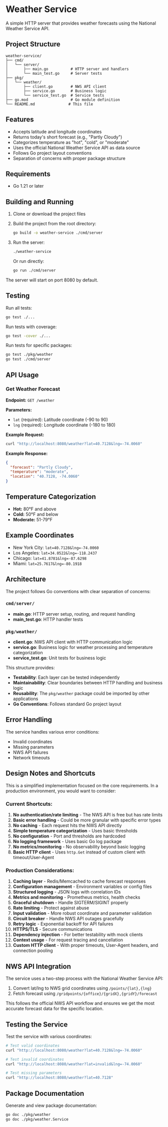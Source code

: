 # Weather Service

A simple HTTP server that provides weather forecasts using the National Weather Service API.

## Project Structure

```
weather-service/
├── cmd/
│   └── server/
│       ├── main.go          # HTTP server and handlers
│       └── main_test.go     # Server tests
├── pkg/
│   └── weather/
│       ├── client.go        # NWS API client
│       ├── service.go       # Business logic
│       └── service_test.go  # Service tests
├── go.mod                   # Go module definition
└── README.md               # This file
```

## Features

- Accepts latitude and longitude coordinates
- Returns today's short forecast (e.g., "Partly Cloudy")
- Categorizes temperature as "hot", "cold", or "moderate"
- Uses the official National Weather Service API as data source
- Follows Go project layout conventions
- Separation of concerns with proper package structure

## Requirements

- Go 1.21 or later

## Building and Running

1. Clone or download the project files
2. Build the project from the root directory:
   ```bash
   go build -o weather-service ./cmd/server
   ```
3. Run the server:
   ```bash
   ./weather-service
   ```
   
   Or run directly:
   ```bash
   go run ./cmd/server
   ```

The server will start on port 8080 by default.

## Testing

Run all tests:
```bash
go test ./...
```

Run tests with coverage:
```bash
go test -cover ./...
```

Run tests for specific packages:
```bash
go test ./pkg/weather
go test ./cmd/server
```

## API Usage

### Get Weather Forecast

**Endpoint:** `GET /weather`

**Parameters:**
- `lat` (required): Latitude coordinate (-90 to 90)
- `lng` (required): Longitude coordinate (-180 to 180)

**Example Request:**
```bash
curl "http://localhost:8080/weather?lat=40.7128&lng=-74.0060"
```

**Example Response:**
```json
{
  "forecast": "Partly Cloudy",
  "temperature": "moderate",
  "location": "40.7128, -74.0060"
}
```

## Temperature Categorization

- **Hot:** 80°F and above
- **Cold:** 50°F and below  
- **Moderate:** 51-79°F

## Example Coordinates

- New York City: `lat=40.7128&lng=-74.0060`
- Los Angeles: `lat=34.0522&lng=-118.2437`
- Chicago: `lat=41.8781&lng=-87.6298`
- Miami: `lat=25.7617&lng=-80.1918`

## Architecture

The project follows Go conventions with clear separation of concerns:

### `cmd/server/`
- **main.go**: HTTP server setup, routing, and request handling
- **main_test.go**: HTTP handler tests

### `pkg/weather/`
- **client.go**: NWS API client with HTTP communication logic
- **service.go**: Business logic for weather processing and temperature categorization
- **service_test.go**: Unit tests for business logic

This structure provides:
- **Testability**: Each layer can be tested independently
- **Maintainability**: Clear boundaries between HTTP handling and business logic
- **Reusability**: The `pkg/weather` package could be imported by other applications
- **Go Conventions**: Follows standard Go project layout

## Error Handling

The service handles various error conditions:
- Invalid coordinates
- Missing parameters
- NWS API failures
- Network timeouts

## Design Notes and Shortcuts

This is a simplified implementation focused on the core requirements. In a production environment, you would want to consider:

### Current Shortcuts:
1. **No authentication/rate limiting** - The NWS API is free but has rate limits
2. **Basic error handling** - Could be more granular with specific error types
3. **No caching** - Each request hits the NWS API directly
4. **Simple temperature categorization** - Uses basic thresholds
5. **No configuration** - Port and thresholds are hardcoded
6. **No logging framework** - Uses basic Go log package
7. **No metrics/monitoring** - No observability beyond basic logging
8. **Basic HTTP client** - Uses `http.Get` instead of custom client with timeout/User-Agent

### Production Considerations:
1. **Caching layer** - Redis/Memcached to cache forecast responses
2. **Configuration management** - Environment variables or config files
3. **Structured logging** - JSON logs with correlation IDs
4. **Metrics and monitoring** - Prometheus metrics, health checks
5. **Graceful shutdown** - Handle SIGTERM/SIGINT properly
6. **Rate limiting** - Protect against abuse
7. **Input validation** - More robust coordinate and parameter validation
8. **Circuit breaker** - Handle NWS API outages gracefully
9. **Retry logic** - Exponential backoff for API failures
10. **HTTPS/TLS** - Secure communications
11. **Dependency injection** - For better testability with mock clients
12. **Context usage** - For request tracing and cancellation
13. **Custom HTTP client** - With proper timeouts, User-Agent headers, and connection pooling

## NWS API Integration

The service uses a two-step process with the National Weather Service API:
1. Convert lat/lng to NWS grid coordinates using `/points/{lat},{lng}`
2. Fetch forecast using `/gridpoints/{office}/{gridX},{gridY}/forecast`

This follows the official NWS API workflow and ensures we get the most accurate forecast data for the specific location.

## Testing the Service

Test the service with various coordinates:

```bash
# Test valid coordinates
curl "http://localhost:8080/weather?lat=40.7128&lng=-74.0060"

# Test invalid coordinates
curl "http://localhost:8080/weather?lat=invalid&lng=-74.0060"

# Test missing parameters
curl "http://localhost:8080/weather?lat=40.7128"
```

## Package Documentation

Generate and view package documentation:
```bash
go doc ./pkg/weather
go doc ./pkg/weather.Service
```